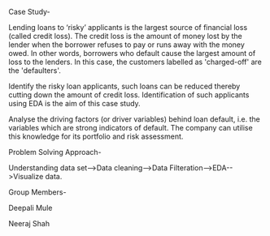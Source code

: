 Case Study-

Lending loans to ‘risky’ applicants is the largest source of financial loss (called credit loss). 
The credit loss is the amount of money lost by the lender when the borrower refuses to pay or runs away with the money owed. 
In other words, borrowers who default cause the largest amount of loss to the lenders. 
In this case, the customers labelled as 'charged-off' are the 'defaulters'. 


Identify the risky loan applicants, such loans can be reduced thereby cutting down the amount of credit loss. 
Identification of such applicants using EDA is the aim of this case study.

Analyse the driving factors (or driver variables) behind loan default, 
i.e. the variables which are strong indicators of default.  The company can utilise this knowledge for its portfolio and risk assessment. 

Problem Solving Approach-

Understanding data set-->Data cleaning-->Data Filteration-->EDA-->Visualize data.

Group Members-

Deepali Mule

Neeraj Shah
